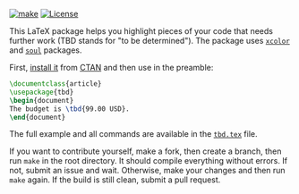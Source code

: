 [![make](https://github.com/yegor256/tbd/actions/workflows/latexmk.yml/badge.svg)](https://github.com/yegor256/tbd/actions/workflows/latexmk.yml)
[![License](https://img.shields.io/badge/license-MIT-green.svg)](https://github.com/yegor256/tbd/blob/master/LICENSE.txt)

This LaTeX package helps you highlight pieces of your code that needs
further work (TBD stands for "to be determined"). 
The package uses [`xcolor`](https://ctan.org/pkg/minted) 
and [`soul`](https://ctan.org/pkg/soul) packages.

First, [install it](https://en.wikibooks.org/wiki/LaTeX/Installing_Extra_Packages)
from [CTAN](https://ctan.org/pkg/tbd) 
and then use in the preamble:

```tex
\documentclass{article}
\usepackage{tbd}
\begin{document}
The budget is \tbd{99.00 USD}.
\end{document}
```

The full example and all commands are available in the 
[`tbd.tex`](https://github.com/yegor256/tbd/blob/master/tbd.tex) file.

If you want to contribute yourself, make a fork, then create a branch, 
then run `make` in the root directory.
It should compile everything without errors. If not, submit an issue and wait.
Otherwise, make your changes and then run `make` again. If the build is
still clean, submit a pull request.

